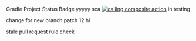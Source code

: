 Gradle Project
Status Badge 
yyyyy
sca
[![calling  composite action](https://github.com/org1-one/org1-gradle-1/actions/workflows/composite_action_call.yml/badge.svg)](https://github.com/org1-one/org1-gradle-1/actions/workflows/composite_action_call.yml)
in testing

change for new branch patch 12
hi


stale pull request rule check
